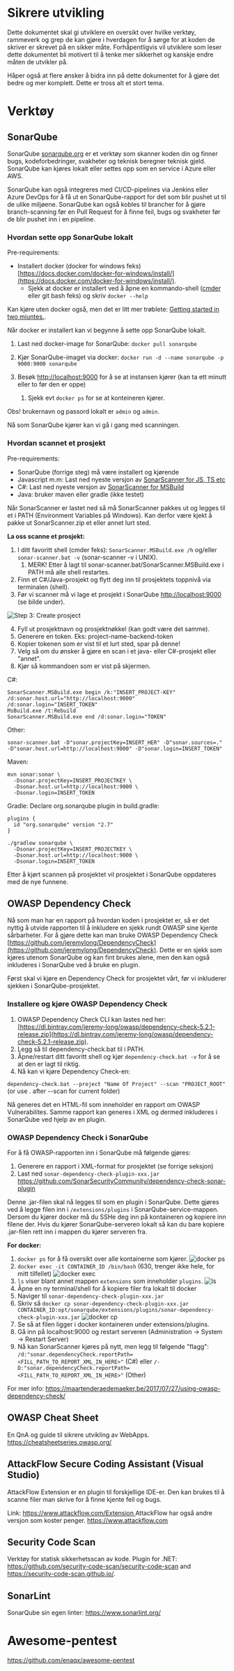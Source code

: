 # Sikrere utvikling
Dette dokumentet skal gi utviklere en oversikt over hvilke verktøy, rammeverk og grep de kan gjøre i hverdagen for å sørge for at koden de skriver er skrevet på en sikker måte. Forhåpentligvis vil utviklere som leser dette dokumentet bli motivert til å tenke mer sikkerhet og kanskje endre måten de utvikler på. 

Håper også at flere ønsker å bidra inn på dette dokumentet for å gjøre det bedre og mer komplett. Dette er tross alt et stort tema. 

# Verktøy

## SonarQube
SonarQube [sonarqube.org](https://www.sonarqube.org/) er et verktøy som skanner koden din og finner bugs, kodeforbedringer, svakheter og teknisk beregner teknisk gjeld. SonarQube kan kjøres lokalt eller settes opp som en service i Azure eller AWS. 

SonarQube kan også integreres med CI/CD-pipelines via Jenkins eller Azure DevOps for å få ut en SonarQube-rapport for det som blir pushet ut til de ulike miljøene. SonarQube kan også kobles til brancher for å gjøre branch-scanning før en Pull Request for å finne feil, bugs og svakheter før de blir pushet inn i en pipeline. 


### Hvordan sette opp SonarQube lokalt

Pre-requirements:
- Installert docker (docker for windows feks) [https://docs.docker.com/docker-for-windows/install/](https://docs.docker.com/docker-for-windows/install/).
  - Sjekk at docker er installert ved å åpne en kommando-shell ([cmder](https://cmder.net/) eller git bash feks) og skriv `docker --help`

Kan kjøre uten docker også, men det er litt mer trøblete: [Getting started in two miuntes.](https://docs.sonarqube.org/latest/setup/get-started-2-minutes/).
  
Når docker er installert kan vi begynne å sette opp SonarQube lokalt.

1. Last ned docker-image for SonarQube:
`docker pull sonarqube`

2. Kjør SonarQube-imaget via docker: 
`docker run -d --name sonarqube -p 9000:9000 sonarqube`

3. Besøk [http://localhost:9000](http://localhost:9000) for å se at instansen kjører (kan ta ett minutt eller to før den er oppe)
   1. Sjekk evt `docker ps` for se at konteineren kjører. 

Obs! brukernavn og passord lokalt er `admin` og `admin`.

Nå som SonarQube kjører kan vi gå i gang med scanningen.

### Hvordan scannet et prosjekt

Pre-requirements:
- SonarQube (forrige steg) må være installert og kjørende
- Javascript m.m: Last ned nyeste versjon av [SonarScanner for JS, TS etc](https://docs.sonarqube.org/latest/analysis/scan/sonarscanner/#AnalyzingwithSonarQubeScanner-Use)
- C#: Last ned nyeste versjon av [SonarScanner for MSBuild](https://sonarcloud.io/documentation/analysis/scan/sonarscanner-for-msbuild/)
- Java: bruker maven eller gradle (ikke testet)

Når SonarScanner er lastet ned så må SonarScanner pakkes ut og legges til et i PATH (Environment Variables på Windows). Kan derfor være kjekt å pakke ut SonarScanner.zip et eller annet lurt sted. 

**La oss scanne et prosjekt:**
1. I ditt favoritt shell (cmder feks): `SonarScanner.MSBuild.exe /h` og/eller `sonar-scanner.bat -v` (sonar-scanner -v i UNIX). 
   1. MERK! Etter å lagt til sonar-scanner.bat/SonarScanner.MSBuild.exe i PATH må alle shell restartes. 
2. Finn et C#/Java-prosjekt og flytt deg inn til prosjektets toppnivå via terminalen (shell). 
3. Før vi scanner må vi lage et prosjekt i SonarQube [http://localhost:9000](localhost:9000) (se bilde under).  
   
![Step 3: Create prosject](https://github.com/larsfk/secure_development/blob/master/images/sonarqube_create_new_project.PNG)

4. Fyll ut prosjektnavn og prosjektnøkkel (kan godt være det samme).
5. Generere en token. Eks: project-name-backend-token
6. Kopier tokenen som er vist til et lurt sted, spar på denne!
7. Velg så om du ønsker å gjøre en scan i et java- eller C#-prosjekt eller "annet".
8. Kjør så kommandoen som er vist på skjermen. 

C#:
```
SonarScanner.MSBuild.exe begin /k:"INSERT_PROJECT-KEY" /d:sonar.host.url="http://localhost:9000" /d:sonar.login="INSERT_TOKEN"
MsBuild.exe /t:Rebuild
SonarScanner.MSBuild.exe end /d:sonar.login="TOKEN"
```

Other:
```
sonar-scanner.bat -D"sonar.projectKey=INSERT_HER" -D"sonar.sources=." -D"sonar.host.url=http://localhost:9000" -D"sonar.login=INSERT_TOKEN"
```

Maven:
```
mvn sonar:sonar \
  -Dsonar.projectKey=INSERT_PROJECTKEY \
  -Dsonar.host.url=http://localhost:9000 \
  -Dsonar.login=INSERT_TOKEN
```

Gradle:
Declare org.sonarqube plugin in build.gradle:
```
plugins {
  id "org.sonarqube" version "2.7"
}
```
```
./gradlew sonarqube \
  -Dsonar.projectKey=INSERT_PROJECTKEY \
  -Dsonar.host.url=http://localhost:9000 \
  -Dsonar.login=INSERT_TOKEN
```


Etter å kjørt scannen på prosjektet vil prosjektet i SonarQube oppdateres med de nye funnene.


## OWASP Dependency Check
Nå som man har en rapport på hvordan koden i prosjektet er, så er det nyttig å utvide rapporten til å inkludere en sjekk rundt OWASP sine kjente sårbarheter. For å gjøre dette kan man bruke OWASP Dependency Check [https://github.com/jeremylong/DependencyCheck](https://github.com/jeremylong/DependencyCheck). Dette er en sjekk som kjøres utenom SonarQube og kan fint brukes alene, men den kan også inkluderes i SonarQube ved å bruke en plugin. 

Først skal vi kjøre en Dependency Check for prosjektet vårt, før vi inkluderer sjekken i SonarQube-prosjektet. 

### Installere og kjøre OWASP Dependency Check
1. OWASP Dependency Check CLI kan lastes ned her: [https://dl.bintray.com/jeremy-long/owasp/dependency-check-5.2.1-release.zip](https://dl.bintray.com/jeremy-long/owasp/dependency-check-5.2.1-release.zip).
2. Legg så til dependency-check.bat til i PATH.
3. Åpne/restart ditt favoritt shell og kjør `dependency-check.bat -v` for å se at den er lagt til riktig.
4. Nå kan vi kjøre Dependency Check-en:

```dependency-check.bat --project "Name Of Project" --scan "PROJECT_ROOT"``` (or use . after --scan for current folder)

Nå generes det en HTML-fil som inneholder en rapport om OWASP Vulnerabilites. Samme rapport kan generes i XML og dermed inkluderes i SonarQube ved hjelp av en plugin. 

### OWASP Dependency Check i SonarQube
For å få OWASP-rapporten inn i SonarQube må følgende gjøres:
1. Generere en rapport i XML-format for prosjektet (se forrige seksjon)
2. Last ned `sonar-dependency-check-plugin-xxx.jar` [https://github.com/SonarSecurityCommunity/dependency-check-sonar-plugin ](https://github.com/SonarSecurityCommunity/dependency-check-sonar-plugin/releases/tag/1.2.5)

Denne .jar-filen skal nå legges til som en plugin i SonarQube. Dette gjøres ved å legge filen inn i `/extensions/plugins` i SonarQube-service-mappen. Dersom du kjører docker må du SSHe deg inn på kontaineren og kopiere inn filene der. Hvis du kjører SonarQube-serveren lokalt så kan du bare kopiere .jar-filen rett inn i mappen du kjører serveren fra. 

**For docker:**
1. `docker ps` for å få oversikt over alle kontainerne som kjører.
![docker ps](https://github.com/larsfk/secure_development/blob/master/images/docker_cp.PNG)
2. `docker exec -it CONTAINER_ID /bin/bash` (630, trenger ikke hele, for mitt tilfellet)
![docker exec](https://github.com/larsfk/secure_development/blob/master/images/docker_exec.PNG)
3. `ls` viser blant annet mappen `extensions` som inneholder `plugins`.
![ls](https://github.com/larsfk/secure_development/blob/master/images/docker_ls.PNG)
4. Åpne en ny terminal/shell for å kopiere filer fra lokalt til docker
5. Naviger til `sonar-dependency-check-plugin-xxx.jar`
6. Skriv så `docker cp sonar-dependency-check-plugin-xxx.jar CONTAINER_ID:opt/sonarqube/extensions/plugins/sonar-dependency-check-plugin-xxx.jar`
![docker cp](https://github.com/larsfk/secure_development/blob/master/images/docker_cp.PNG)
7. Se så at filen ligger i docker kontaineren under extensions/plugins. 
8. Gå inn på localhost:9000 og restart serveren (Administration -> System -> Restart Server)
9. Nå kan SonarScanner kjøres på nytt, men legg til følgende "flagg":
`/d:"sonar.dependencyCheck.reportPath=<FILL_PATH_TO_REPORT_XML_IN_HERE>"` (C#) eller `/-D:"sonar.dependencyCheck.reportPath=<FILL_PATH_TO_REPORT_XML_IN_HERE>"` (Other)


For mer info: https://maartenderaedemaeker.be/2017/07/27/using-owasp-dependency-check/ 


## OWASP Cheat Sheet
En QnA og guide til sikrere utvikling av WebApps.
https://cheatsheetseries.owasp.org/ 


## AttackFlow Secure Coding Assistant (Visual Studio)
AttackFlow Extension er en plugin til forskjellige IDE-er. Den kan brukes til å scanne filer man skrive for å finne kjente feil og bugs. 

Link: [https://www.attackflow.com/Extension ](https://marketplace.visualstudio.com/items?itemName=vs-publisher-1169494.AttackFlow)
AttackFlow har også andre versjon som koster penger. https://www.attackflow.com


## Security Code Scan
Verktøy for statisk sikkerhetsscan av kode.
Plugin for .NET: https://github.com/security-code-scan/security-code-scan and https://security-code-scan.github.io/.



## SonarLint
SonarQube sin egen linter: https://www.sonarlint.org/ 


# Awesome-pentest
https://github.com/enaqx/awesome-pentest 

